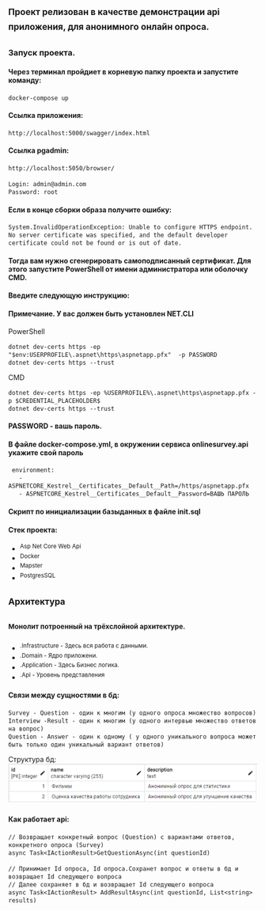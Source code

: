 ## <sup> Проект релизован в качестве демонстрации api приложения, для  анонимного онлайн опроса. </sup>
### Запуск проекта.
#### Через терминал пройдиет в корневую папку проекта и запустите команду:
```
docker-compose up
```
#### Ссылка приложения:
```
http://localhost:5000/swagger/index.html
```
#### Ссылка pgadmin:
```
http://localhost:5050/browser/

Login: admin@admin.com
Password: root
```

####  Если в конце сборки образа получите ошибку:
```
System.InvalidOperationException: Unable to configure HTTPS endpoint. No server certificate was specified, and the default developer certificate could not be found or is out of date.
```
#### Тогда вам нужно сгенерировать самоподписанный сертификат. Для этого запустите PowerShell от имени администратора или оболочку CMD.
#### Введите следующую инструкцию:
#### Примечание. У вас должен быть установлен NET.CLI
PowerShell
```
dotnet dev-certs https -ep "$env:USERPROFILE\.aspnet\https\aspnetapp.pfx"  -p PASSWORD
dotnet dev-certs https --trust
```
CMD
```
dotnet dev-certs https -ep %USERPROFILE%\.aspnet\https\aspnetapp.pfx -p $CREDENTIAL_PLACEHOLDER$
dotnet dev-certs https --trust
```
#### PASSWORD -  вашь пароль.
#### В файле docker-compose.yml, в окружении сервиса onlinesurvey.api укажите свой пароль
```
 environment:
   - ASPNETCORE_Kestrel__Certificates__Default__Path=/https/aspnetapp.pfx
   - ASPNETCORE_Kestrel__Certificates__Default__Password=ВАШЬ ПАРОЛЬ
```
#### Скрипт по инициализации базыданных в файле init.sql

#### Стек проекта:
+ <sup> Asp Net Core Web Api </sup>
+ <sup> Docker </sup>
+ <sup> Mapster </sup>
+ <sup> PostgresSQL </sup>

## <sup> Архитектура </sup>
### <sup> Монолит потроенный на трёхслойной архитектуре. </sup>
+ <sup> .Infrastructure - Здесь вся работа с данными.</sup>
+ <sup> .Domain - Ядро приложени.</sup>
+ <sup> .Application - Здесь Бизнес логика. </sup>
+ <sup> .Api - Уровень представления </sup>

#### Связи между сущностями в бд:
```
Survey - Question - один к многим (у одного опроса множество вопросов)
Interview -Result - один к многим (у одного интервью множество ответов на вопрос)
Question - Answer - один к одному ( у одного уникального вопроса может быть только один уникальный вариант ответов)
```
Структура бд:
![alt text](Img/survey.png)



#### Как работает api:
```
// Возвращает конкретный вопрос (Question) с вариантами ответов, конкретного опроса (Survey)
async Task<IActionResult>GetQuestionAsync(int questionId)

// Принимает Id опроса, Id опроса.Сохранет вопрос и ответы в бд и возвращает Id следующего вопроса
// Далее сохраняет в бд и возвращает Id следующего вопроса
async Task<IActionResult> AddResultAsync(int questionId, List<string> results)
```





